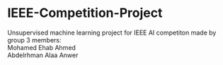 # IEEE-Competition-Project
Unsupervised machine learning project for IEEE AI competiton made by group 3 members:  
Mohamed Ehab Ahmed  
Abdelrhman Alaa Anwer
